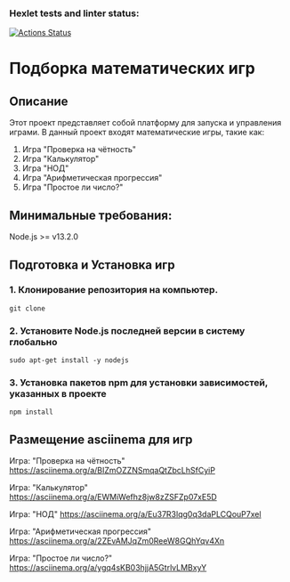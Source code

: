 ### Hexlet tests and linter status:
[![Actions Status](https://github.com/LeRika19/frontend-project-44/actions/workflows/hexlet-check.yml/badge.svg)](https://github.com/LeRika19/frontend-project-44/actions)

# Подборка математических игр

## Описание
Этот проект представляет собой платформу для запуска и управления играми. 
В данный проект входят математические игры, такие как:
1. Игра "Проверка на чётность"
2. Игра "Калькулятор"
3. Игра "НОД"
4. Игра "Арифметическая прогрессия"
5. Игра "Простое ли число?"

## Минимальные требования:
Node.js >= v13.2.0

## Подготовка и Установка игр
### 1. Клонирование репозитория на компьютер. 
```
git clone
```
### 2. Установите Node.js последней версии в систему глобально 
```
sudo apt-get install -y nodejs
```
### 3. Установка пакетов npm для установки зависимостей, указанных в проекте
```
npm install
```
## Размещение asciinema для игр

Игра: "Проверка на чётность"
https://asciinema.org/a/BIZmOZZNSmqaQtZbcLhSfCyiP

Игра: "Калькулятор"
https://asciinema.org/a/EWMiWefhz8jw8zZSFZp07xE5D

Игра: "НОД"
https://asciinema.org/a/Eu37R3lqg0q3daPLCQouP7xel

Игра: "Арифметическая прогрессия"
https://asciinema.org/a/2ZEvAMJqZm0ReeW8GQhYqv4Xn

Игра: "Простое ли число?"
https://asciinema.org/a/ygq4sKB03hjjA5GtrlvLMBxyY

